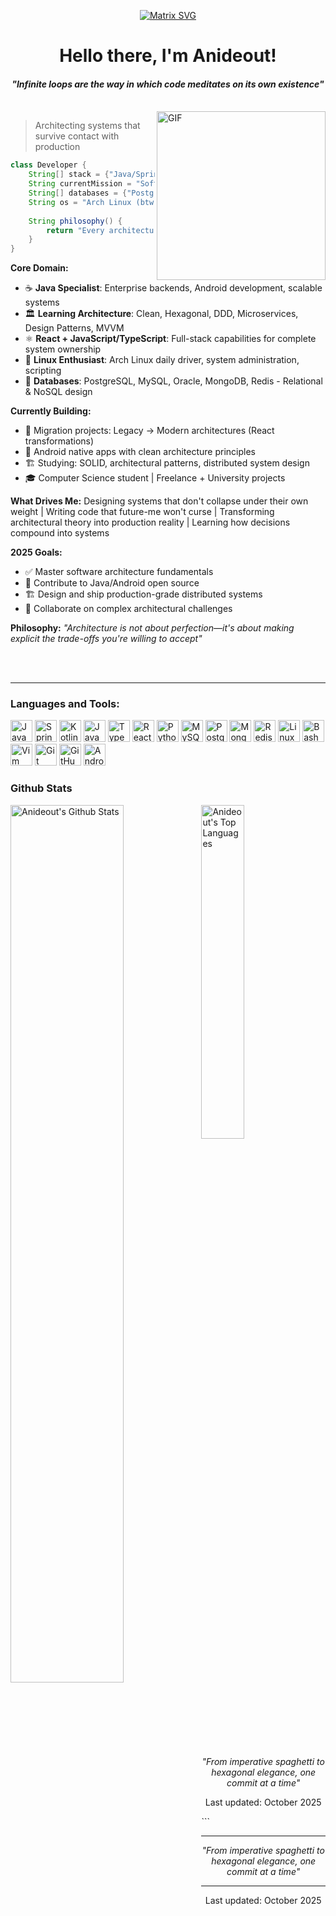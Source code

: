 <div align="center">
  
  [![Matrix SVG](https://upload.wikimedia.org/wikipedia/commons/1/17/Digital_rain_animation_small_letters_clear.gif)](https://www.youtube.com/watch?v=rxEHQW3V1Fg&list=RDrxEHQW3V1Fg&start_radio=1)

</div>

<p>
  <h1 align="center"><b>Hello there, I'm Anideout!</b></h1>
</p>

<p>
  <h4 align="center"><b><i>"Infinite loops are the way in which code meditates on its own existence"</i></b></h4>
</p>

<br>

<img align="right" height="270px" alt="GIF" src="https://media.giphy.com/media/CVtNe84hhYF9u/giphy.gif" />

> Architecting systems that survive contact with production
```java
class Developer {
    String[] stack = {"Java/Spring", "Android", "React", "Python"};
    String currentMission = "Software Architecture & System Design";
    String[] databases = {"PostgreSQL", "MySQL", "Oracle", "MongoDB"};
    String os = "Arch Linux (btw)";
    
    String philosophy() {
        return "Every architecture is a negotiation with future complexity";
    }
}
```

**Core Domain:**
- ☕ **Java Specialist**: Enterprise backends, Android development, scalable systems
- 🏛️ **Learning Architecture**: Clean, Hexagonal, DDD, Microservices, Design Patterns, MVVM
- ⚛️ **React + JavaScript/TypeScript**: Full-stack capabilities for complete system ownership
- 🐧 **Linux Enthusiast**: Arch Linux daily driver, system administration, scripting
- 💾 **Databases**: PostgreSQL, MySQL, Oracle, MongoDB, Redis - Relational & NoSQL design

**Currently Building:**
- 🔄 Migration projects: Legacy → Modern architectures (React transformations)
- 📱 Android native apps with clean architecture principles
- 🏗️ Studying: SOLID, architectural patterns, distributed system design
- 🎓 Computer Science student | Freelance + University projects

**What Drives Me:**
Designing systems that don't collapse under their own weight | Writing code that future-me won't curse |
Transforming architectural theory into production reality | Learning how decisions compound into systems

**2025 Goals:**
- ✅ Master software architecture fundamentals
- 🎯 Contribute to Java/Android open source
- 🏗️ Design and ship production-grade distributed systems  
- 🤝 Collaborate on complex architectural challenges

**Philosophy:**
*"Architecture is not about perfection—it's about making explicit the trade-offs you're willing to accept"*

<br>
<br>

---

### Languages and Tools:
<p align="left">
  <img alt="Java" width="35px" src="https://cdn.jsdelivr.net/gh/devicons/devicon/icons/java/java-original.svg" />
  <img alt="Spring Boot" width="35px" src="https://cdn.jsdelivr.net/gh/devicons/devicon/icons/spring/spring-original.svg" />
  <img alt="Kotlin" width="35px" src="https://cdn.jsdelivr.net/gh/devicons/devicon/icons/kotlin/kotlin-original.svg" />
  <img alt="JavaScript" width="35px" src="https://cdn.jsdelivr.net/gh/devicons/devicon/icons/javascript/javascript-original.svg" />
  <img alt="TypeScript" width="35px" src="https://cdn.jsdelivr.net/gh/devicons/devicon/icons/typescript/typescript-original.svg" />
  <img alt="React" width="35px" src="https://cdn.jsdelivr.net/gh/devicons/devicon/icons/react/react-original.svg" />
  <img alt="Python" width="35px" src="https://cdn.jsdelivr.net/gh/devicons/devicon/icons/python/python-original.svg" />
  <img alt="MySQL" width="35px" src="https://cdn.jsdelivr.net/gh/devicons/devicon/icons/mysql/mysql-original.svg" />
  <img alt="PostgreSQL" width="35px" src="https://cdn.jsdelivr.net/gh/devicons/devicon/icons/postgresql/postgresql-original.svg" />
  <img alt="MongoDB" width="35px" src="https://cdn.jsdelivr.net/gh/devicons/devicon/icons/mongodb/mongodb-original.svg" />
  <img alt="Redis" width="35px" src="https://cdn.jsdelivr.net/gh/devicons/devicon/icons/redis/redis-original.svg" />
  <img alt="Linux" width="35px" src="https://cdn.jsdelivr.net/gh/devicons/devicon/icons/linux/linux-original.svg" />
  <img alt="Bash" width="35px" src="https://cdn.jsdelivr.net/gh/devicons/devicon/icons/bash/bash-original.svg" />
  <img alt="Vim" width="35px" src="https://cdn.jsdelivr.net/gh/devicons/devicon/icons/vim/vim-original.svg" />
  <img alt="Git" width="35px" src="https://cdn.jsdelivr.net/gh/devicons/devicon/icons/git/git-original.svg" />
  <img alt="GitHub" width="35px" src="https://cdn.jsdelivr.net/gh/devicons/devicon/icons/github/github-original-wordmark.svg" />
  <img alt="Android" width="35px" src="https://cdn.jsdelivr.net/gh/devicons/devicon/icons/android/android-original.svg" />
</p>

### Github Stats

<img align="left" src="https://github-readme-stats.vercel.app/api?username=anideout&show_icons=true&include_all_commits=true&title_color=fff&icon_color=79ff97&text_color=efefef&bg_color=24292e" alt="Anideout's Github Stats" width="60%"> <img src="https://github-readme-stats.vercel.app/api/top-langs/?username=anideout&show_icons=true&hide_border=true&theme=radical" width="37%" alt="Anideout's Top Languages">

<br><br>
<br>


<p align="center"> <i>"From imperative spaghetti to hexagonal elegance, one commit at a time"</i> </p>
<p align="center"> Last updated: October 2025 </p> ```



---
<p align="center">
    <i>"From imperative spaghetti to hexagonal elegance, one commit at a time"</i>
</p>

---

<p align="center">
    Last updated: October 2025
</p>
